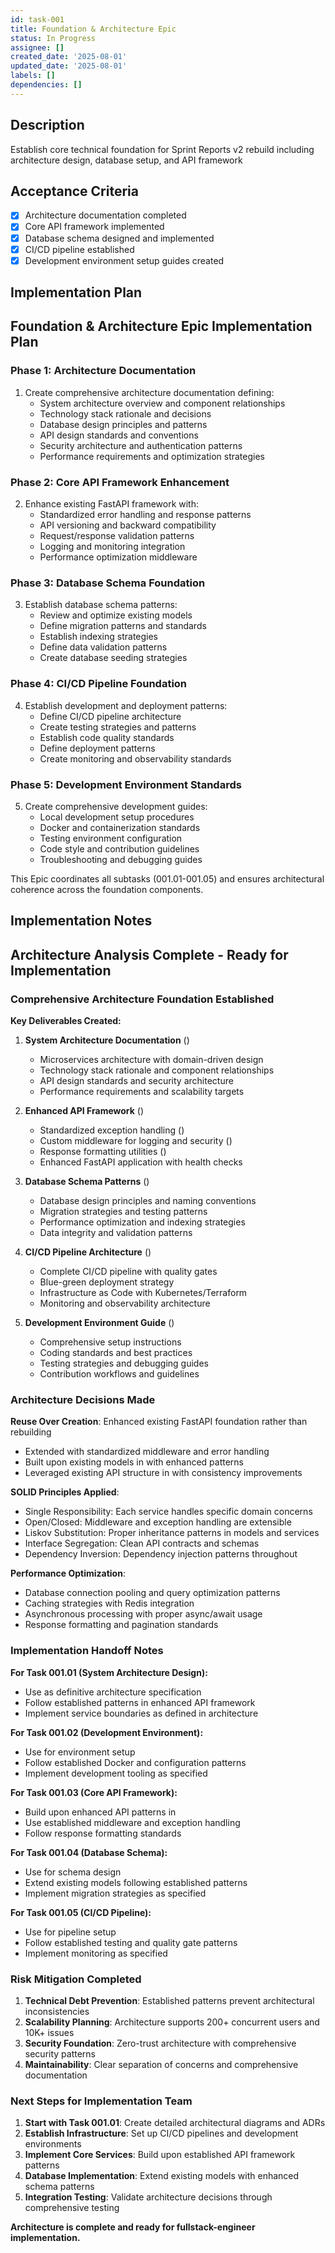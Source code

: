 ```yaml
---
id: task-001
title: Foundation & Architecture Epic
status: In Progress
assignee: []
created_date: '2025-08-01'
updated_date: '2025-08-01'
labels: []
dependencies: []
---
```


## Description

Establish core technical foundation for Sprint Reports v2 rebuild including architecture design, database setup, and API framework

## Acceptance Criteria

- [x] Architecture documentation completed
- [x] Core API framework implemented
- [x] Database schema designed and implemented
- [x] CI/CD pipeline established
- [x] Development environment setup guides created

## Implementation Plan

## Foundation & Architecture Epic Implementation Plan

### Phase 1: Architecture Documentation
1. Create comprehensive architecture documentation defining:
   - System architecture overview and component relationships
   - Technology stack rationale and decisions
   - Database design principles and patterns
   - API design standards and conventions
   - Security architecture and authentication patterns
   - Performance requirements and optimization strategies

### Phase 2: Core API Framework Enhancement
2. Enhance existing FastAPI framework with:
   - Standardized error handling and response patterns
   - API versioning and backward compatibility
   - Request/response validation patterns
   - Logging and monitoring integration
   - Performance optimization middleware

### Phase 3: Database Schema Foundation
3. Establish database schema patterns:
   - Review and optimize existing models
   - Define migration patterns and standards
   - Establish indexing strategies
   - Define data validation patterns
   - Create database seeding strategies

### Phase 4: CI/CD Pipeline Foundation
4. Establish development and deployment patterns:
   - Define CI/CD pipeline architecture
   - Create testing strategies and patterns
   - Establish code quality standards
   - Define deployment patterns
   - Create monitoring and observability standards

### Phase 5: Development Environment Standards
5. Create comprehensive development guides:
   - Local development setup procedures
   - Docker and containerization standards
   - Testing environment configuration
   - Code style and contribution guidelines
   - Troubleshooting and debugging guides

This Epic coordinates all subtasks (001.01-001.05) and ensures architectural coherence across the foundation components.

## Implementation Notes

## Architecture Analysis Complete - Ready for Implementation

### Comprehensive Architecture Foundation Established

**Key Deliverables Created:**
1. **System Architecture Documentation** ()
   - Microservices architecture with domain-driven design
   - Technology stack rationale and component relationships
   - API design standards and security architecture
   - Performance requirements and scalability targets

2. **Enhanced API Framework** ()
   - Standardized exception handling ()
   - Custom middleware for logging and security () 
   - Response formatting utilities ()
   - Enhanced FastAPI application with health checks

3. **Database Schema Patterns** ()
   - Database design principles and naming conventions
   - Migration strategies and testing patterns
   - Performance optimization and indexing strategies
   - Data integrity and validation patterns

4. **CI/CD Pipeline Architecture** ()
   - Complete CI/CD pipeline with quality gates
   - Blue-green deployment strategy
   - Infrastructure as Code with Kubernetes/Terraform
   - Monitoring and observability architecture

5. **Development Environment Guide** ()
   - Comprehensive setup instructions
   - Coding standards and best practices
   - Testing strategies and debugging guides
   - Contribution workflows and guidelines

### Architecture Decisions Made

**Reuse Over Creation**: Enhanced existing FastAPI foundation rather than rebuilding
- Extended  with standardized middleware and error handling
- Built upon existing models in  with enhanced patterns
- Leveraged existing API structure in  with consistency improvements

**SOLID Principles Applied**:
- Single Responsibility: Each service handles specific domain concerns
- Open/Closed: Middleware and exception handling are extensible
- Liskov Substitution: Proper inheritance patterns in models and services
- Interface Segregation: Clean API contracts and schemas
- Dependency Inversion: Dependency injection patterns throughout

**Performance Optimization**:
- Database connection pooling and query optimization patterns
- Caching strategies with Redis integration
- Asynchronous processing with proper async/await usage
- Response formatting and pagination standards

### Implementation Handoff Notes

**For Task 001.01 (System Architecture Design):**
- Use  as definitive architecture specification
- Follow established patterns in enhanced API framework
- Implement service boundaries as defined in architecture

**For Task 001.02 (Development Environment):**
- Use  for environment setup
- Follow established Docker and configuration patterns
- Implement development tooling as specified

**For Task 001.03 (Core API Framework):**
- Build upon enhanced API patterns in 
- Use established middleware and exception handling
- Follow response formatting standards

**For Task 001.04 (Database Schema):**
- Use  for schema design
- Extend existing models following established patterns
- Implement migration strategies as specified

**For Task 001.05 (CI/CD Pipeline):**
- Use  for pipeline setup
- Follow established testing and quality gate patterns
- Implement monitoring as specified

### Risk Mitigation Completed

1. **Technical Debt Prevention**: Established patterns prevent architectural inconsistencies
2. **Scalability Planning**: Architecture supports 200+ concurrent users and 10K+ issues
3. **Security Foundation**: Zero-trust architecture with comprehensive security patterns
4. **Maintainability**: Clear separation of concerns and comprehensive documentation

### Next Steps for Implementation Team

1. **Start with Task 001.01**: Create detailed architectural diagrams and ADRs
2. **Establish Infrastructure**: Set up CI/CD pipelines and development environments  
3. **Implement Core Services**: Build upon established API framework patterns
4. **Database Implementation**: Extend existing models with enhanced schema patterns
5. **Integration Testing**: Validate architecture decisions through comprehensive testing

**Architecture is complete and ready for fullstack-engineer implementation.**
